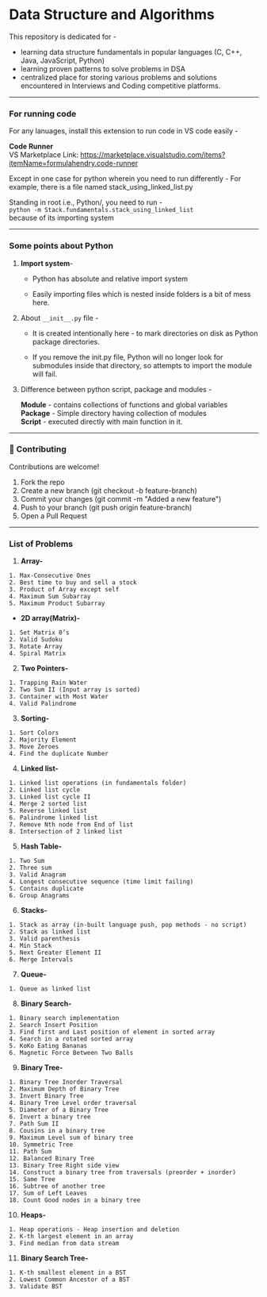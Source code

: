 # Data Structure and Algorithms

This repository is dedicated for -

- learning data structure fundamentals in popular languages (C, C++, Java, JavaScript, Python)
- learning proven patterns to solve problems in DSA
- centralized place for storing various problems and solutions encountered in Interviews and Coding competitive platforms.

---

### For running code

For any lanuages, install this extension to run code in VS code easily -

**Code Runner** </br>
VS Marketplace Link: <https://marketplace.visualstudio.com/items?itemName=formulahendry.code-runner>

Except in one case for python wherein you need to run differently -
For example, there is a file named stack_using_linked_list.py

Standing in root i.e., Python/, you need to run - </br>
`python -m Stack.fundamentals.stack_using_linked_list` </br>
because of its importing system

---

### Some points about Python

1. **Import system**-

   - Python has absolute and relative import system

   - Easily importing files which is nested inside folders is a bit of mess here.

2. About `__init__.py` file -

   - It is created intentionally here - to mark directories on disk as Python package directories.

   - If you remove the init.py file, Python will no longer look for submodules inside that directory, so attempts to import the module will fail.

3. Difference between python script, package and modules -

   **Module** - contains collections of functions and global variables </br>
   **Package** - Simple directory having collection of modules</br>
   **Script** - executed directly with main function in it.

---

### 🤝 Contributing

Contributions are welcome!

1. Fork the repo
2. Create a new branch (git checkout -b feature-branch)
3. Commit your changes (git commit -m "Added a new feature")
4. Push to your branch (git push origin feature-branch)
5. Open a Pull Request

---

### List of Problems

1. **Array-**

```
1. Max-Consecutive Ones
2. Best time to buy and sell a stock
3. Product of Array except self
4. Maximum Sum Subarray
5. Maximum Product Subarray
```

- **2D array(Matrix)-**

```
1. Set Matrix 0’s
2. Valid Sudoku
3. Rotate Array
4. Spiral Matrix
```

2. **Two Pointers-**

```
1. Trapping Rain Water
2. Two Sum II (Input array is sorted)
3. Container with Most Water
4. Valid Palindrome
```

3. **Sorting-**

```
1. Sort Colors
2. Majority Element
3. Move Zeroes
4. Find the duplicate Number
```

4. **Linked list-**

```
1. Linked list operations (in fundamentals folder)
2. Linked list cycle
3. Linked list cycle II
4. Merge 2 sorted list
5. Reverse linked list
6. Palindrome linked list
7. Remove Nth node from End of list
8. Intersection of 2 linked list
```

5. **Hash Table-**

```
1. Two Sum
2. Three sum
3. Valid Anagram
4. Longest consecutive sequence (time limit failing)
5. Contains duplicate
6. Group Anagrams
```

6. **Stacks-**

```
1. Stack as array (in-built language push, pop methods - no script)
2. Stack as linked list
3. Valid parenthesis
4. Min Stack
5. Next Greater Element II
6. Merge Intervals
```

7. **Queue-**

```
1. Queue as linked list
```

8. **Binary Search-**

```
1. Binary search implementation
2. Search Insert Position
3. Find first and Last position of element in sorted array
4. Search in a rotated sorted array
5. KoKo Eating Bananas
6. Magnetic Force Between Two Balls
```

9. **Binary Tree-**

```
1. Binary Tree Inorder Traversal
2. Maximum Depth of Binary Tree
3. Invert Binary Tree
4. Binary Tree Level order traversal
5. Diameter of a Binary Tree
6. Invert a binary tree
7. Path Sum II
8. Cousins in a binary tree
9. Maximum Level sum of binary tree
10. Symmetric Tree
11. Path Sum
12. Balanced Binary Tree
13. Binary Tree Right side view
14. Construct a binary tree from traversals (preorder + inorder)
15. Same Tree
16. Subtree of another tree
17. Sum of Left Leaves
18. Count Good nodes in a binary tree
```

10. **Heaps-**

```
1. Heap operations - Heap insertion and deletion
2. K-th largest element in an array
3. Find median from data stream
```

11. **Binary Search Tree-**

```
1. K-th smallest element in a BST
2. Lowest Common Ancestor of a BST
3. Validate BST
```
